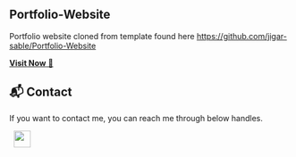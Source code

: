 ## Portfolio-Website
Portfolio website cloned from template found here https://github.com/jigar-sable/Portfolio-Website

<a href="https://michealc03.github.io/" target="_blank">**Visit Now** 🚀</a>

<h2>📬 Contact</h2>

If you want to contact me, you can reach me through below handles.

&nbsp;&nbsp;<a href="https://www.linkedin.com/in/micheal-callahan-668b3224a/"><img src="https://www.felberpr.com/wp-content/uploads/linkedin-logo.png" width="30"></img></a>